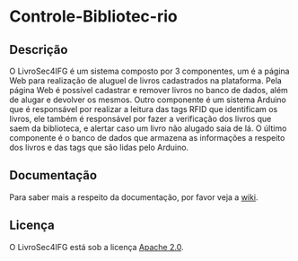# Controle-Bibliotec-rio

##  Descrição
O LivroSec4IFG é um sistema composto por 3 componentes, um é a página Web para realização de aluguel de livros cadastrados na plataforma. Pela página Web é possível cadastrar e remover livros no banco de dados, além de alugar e devolver os mesmos. Outro componente é um sistema Arduino que é responsável por realizar a leitura das tags RFID que identificam os livros, ele também é responsável por fazer a verificação dos livros que saem da biblioteca, e alertar caso um livro não alugado saia de lá. O último componente é o banco de dados que armazena as informações a respeito dos livros e das tags que são lidas pelo Arduino.

## Documentação
Para saber mais a respeito da documentação, por favor veja a [wiki](https://github.com/Psherman42000/LivroSec4IFG/wiki).

## Licença
O LivroSec4IFG está sob a licença [Apache 2.0](https://github.com/Psherman42000/LivroSec4IFG/blob/main/LICENSE).
